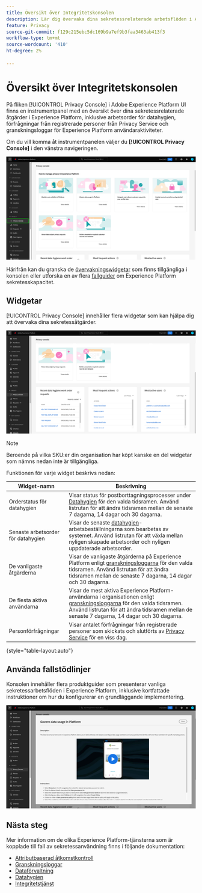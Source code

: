 ```yaml
---
title: Översikt över Integritetskonsolen
description: Lär dig övervaka dina sekretessrelaterade arbetsflöden i Adobe Experience Platform användargränssnitt.
feature: Privacy
source-git-commit: f129c215ebc5dc169b9a7ef9b3faa3463ab413f3
workflow-type: tm+mt
source-wordcount: '410'
ht-degree: 2%

---
```


# Översikt över Integritetskonsolen

På fliken [!UICONTROL Privacy Console] i Adobe Experience Platform UI finns en instrumentpanel med en översikt över dina sekretessrelaterade åtgärder i Experience Platform, inklusive arbetsorder för datahygien, förfrågningar från registrerade personer från Privacy Service och granskningsloggar för Experience Platform användaraktiviteter.

Om du vill komma åt instrumentpanelen väljer du **[!UICONTROL Privacy Console]** i den vänstra navigeringen.

![Bild som visar att [!UICONTROL Privacy Console] har valts i den vänstra navigeringen i Experience Platform-gränssnittet](../images/governance-privacy-security/privacy-console/left-nav.png)

Härifrån kan du granska de [övervakningswidgetar](#widgets) som finns tillgängliga i konsolen eller utforska en av flera [fallguider](#use-case-guides) om Experience Platform sekretesskapacitet.

## Widgetar

[!UICONTROL Privacy Console] innehåller flera widgetar som kan hjälpa dig att övervaka dina sekretessåtgärder.

![Bild som visar att [!UICONTROL Privacy Console] har valts i den vänstra navigeringen i Experience Platform-gränssnittet](../images/governance-privacy-security/privacy-console/widgets.png)

>[!NOTE]
>
>Beroende på vilka SKU:er din organisation har köpt kanske en del widgetar som nämns nedan inte är tillgängliga.

Funktionen för varje widget beskrivs nedan:

| Widget-namn | Beskrivning |
| --- | --- |
| Orderstatus för datahygien | Visar status för postborttagningsprocesser under [Datahygien](../../hygiene/home.md) för den valda tidsramen. Använd listrutan för att ändra tidsramen mellan de senaste 7 dagarna, 14 dagar och 30 dagarna. |
| Senaste arbetsorder för datahygien | Visar de senaste [datahygien](../../hygiene/home.md)-arbetsbeställningarna som bearbetas av systemet. Använd listrutan för att växla mellan nyligen skapade arbetsorder och nyligen uppdaterade arbetsorder. |
| De vanligaste åtgärderna | Visar de vanligaste åtgärderna på Experience Platform enligt [granskningsloggarna](./audit-logs/overview.md) för den valda tidsramen. Använd listrutan för att ändra tidsramen mellan de senaste 7 dagarna, 14 dagar och 30 dagarna. |
| De flesta aktiva användarna | Visar de mest aktiva Experience Platform-användarna i organisationen enligt [granskningsloggarna](./audit-logs/overview.md) för den valda tidsramen. Använd listrutan för att ändra tidsramen mellan de senaste 7 dagarna, 14 dagar och 30 dagarna. |
| Personförfrågningar | Visar antalet förfrågningar från registrerade personer som skickats och slutförts av [Privacy Service](../../privacy-service/home.md) för en viss dag. |

{style="table-layout:auto"}

## Använda fallstödlinjer

Konsolen innehåller flera produktguider som presenterar vanliga sekretessarbetsflöden i Experience Platform, inklusive kortfattade instruktioner om hur du konfigurerar en grundläggande implementering.

![Bild som visar att [!UICONTROL Privacy Console] har valts i den vänstra navigeringen i Experience Platform-gränssnittet](../images/governance-privacy-security/privacy-console/use-case-guide.png)

## Nästa steg

Mer information om de olika Experience Platform-tjänsterna som är kopplade till fall av sekretessanvändning finns i följande dokumentation:

* [Attributbaserad åtkomstkontroll](../../access-control/abac/overview.md)
* [Granskningsloggar](./audit-logs/overview.md)
* [Dataförvaltning](../../data-governance/home.md)
* [Datahygien](../../hygiene/home.md)
* [Integritetstjänst](../../privacy-service/home.md)
